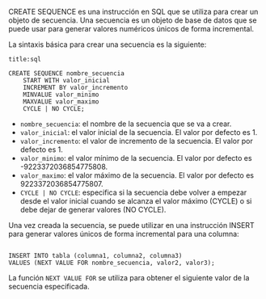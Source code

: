 CREATE SEQUENCE es una instrucción en SQL que se utiliza para crear un objeto de secuencia. Una secuencia es un objeto de base de datos que se puede usar para generar valores numéricos únicos de forma incremental.

La sintaxis básica para crear una secuencia es la siguiente:

```ad-note
title:sql
```
```
CREATE SEQUENCE nombre_secuencia
    START WITH valor_inicial
    INCREMENT BY valor_incremento
    MINVALUE valor_minimo
    MAXVALUE valor_maximo
    CYCLE | NO CYCLE;
```

-   `nombre_secuencia`: el nombre de la secuencia que se va a crear.
-   `valor_inicial`: el valor inicial de la secuencia. El valor por defecto es 1.
-   `valor_incremento`: el valor de incremento de la secuencia. El valor por defecto es 1.
-   `valor_minimo`: el valor mínimo de la secuencia. El valor por defecto es -9223372036854775808.
-   `valor_maximo`: el valor máximo de la secuencia. El valor por defecto es 9223372036854775807.
-   `CYCLE | NO CYCLE`: especifica si la secuencia debe volver a empezar desde el valor inicial cuando se alcanza el valor máximo (CYCLE) o si debe dejar de generar valores (NO CYCLE).

Una vez creada la secuencia, se puede utilizar en una instrucción INSERT para generar valores únicos de forma incremental para una columna:

```ad-example
```
```
INSERT INTO tabla (columna1, columna2, columna3)
VALUES (NEXT VALUE FOR nombre_secuencia, valor2, valor3);
```

La función `NEXT VALUE FOR` se utiliza para obtener el siguiente valor de la secuencia especificada.